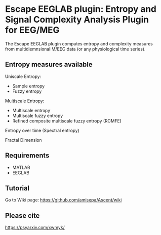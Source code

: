 # Escape EEGLAB plugin: Entropy and Signal Complexity Analysis Plugin for EEG/MEG 

The Escape EEGLAB plugin computes entropy and complexity measures from multidiemnsional M/EEG data (or any physiological time series).

## Entropy measures available

Uniscale Entropy:
- Sample entropy
- Fuzzy entropy

Multiscale Entropy:
- Multiscale entropy
- Multiscale fuzzy entropy
- Refined composite multiscale fuzzy entropy (RCMFE)

Entropy over time (Spectral entropy)

Fractal Dimension

## Requirements

- MATLAB
- EEGLAB


## Tutorial

Go to Wiki page: https://github.com/amisepa/Ascent/wiki

## Please cite 

https://psyarxiv.com/xwmyk/
